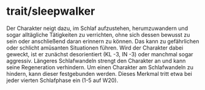 # trait/sleepwalker

Der Charakter neigt dazu, im Schlaf aufzustehen, herumzuwandern und sogar alltägliche Tätigkeiten zu verrichten, ohne sich dessen bewusst zu sein oder anschließend daran erinnern zu können. Das kann zu gefährlichen oder schlicht amüsanten Situationen führen. Wird der Charakter dabei geweckt, ist er zunächst desorientiert (KL -3, IN -3) oder manchmal sogar aggressiv. Längeres Schlafwandeln strengt den Charakter an und kann seine Regeneration verhindern. Um einen Charakter am Schlafwandeln zu hindern, kann dieser festgebunden werden. Dieses Merkmal tritt etwa bei jeder vierten Schlafphase ein (1-5 auf W20).
